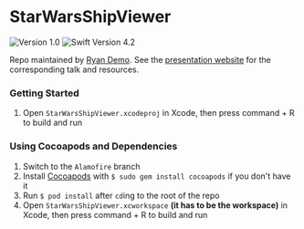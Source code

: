 # StarWarsShipViewer

![Version 1.0](https://img.shields.io/badge/version-1.0-blue.svg)
![Swift Version 4.2](https://img.shields.io/badge/swift-4.2-orange.svg)

Repo maintained by [Ryan Demo](mailto:ryan.demo@me.com). See the [presentation website](https://rcd.io/ios-workshop) for the corresponding talk and resources.

### Getting Started
1. Open `StarWarsShipViewer.xcodeproj` in Xcode, then press command + R to build and run

### Using Cocoapods and Dependencies
1. Switch to the `Alamofire` branch
2. Install [Cocoapods](https://cocoapods.org/) with `$ sudo gem install cocoapods` if you don't have it
3. Run `$ pod install` after `cd`ing to the root of the repo
4. Open `StarWarsShipViewer.xcworkspace` **(it has to be the workspace)** in Xcode, then press command + R to build and run

